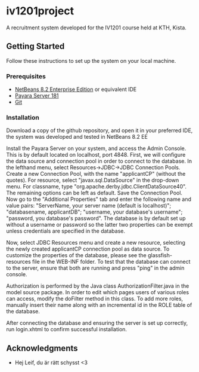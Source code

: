 # iv1201project

A recruitment system developed for the IV1201 course held at KTH, Kista.

## Getting Started
Follow these instructions to set up the system on your local machine.

### Prerequisites
* [NetBeans 8.2 Enterprise Edition](https://netbeans.org/downloads/) or equivalent IDE
* [Payara Server 181](https://www.payara.fish/downloads)
* [Git](https://git-scm.com/downloads)


### Installation
Download a copy of the github repository, and open it in your preferred IDE,
the system was developed and tested in NetBeans 8.2 EE

Install the Payara Server on your system, and access the Admin Console. This is by default located on localhost, port 4848.
First, we will configure the data source and connection pool in order to connect to the database.
In the lefthand menu, select Resources->JDBC->JDBC Connection Pools. Create a new Connection Pool, with the name "applicantCP" (without the quotes). For resource, select "javax.sql.DataSource" in the drop-down menu. For classname, type "org.apache.derby.jdbc.ClientDataSource40". The remaining options can be left as default. Save the Connection Pool. Now go to the "Additional Properties" tab and enter the following name and value pairs: "ServerName, your server name (default is localhost)"; "databasename, applicantDB"; "username, your database's username"; "password, you database's password". The database is by default set up without a username or password so the latter two properties can be exempt unless credentials are specified in the database.

Now, select JDBC Resources menu and create a new resource, selecting the newly created applicantCP connection pool as data source.
To customize the properties of the database, please see the glassfish-resources file in the WEB-INF folder. To test that the database can connect to the server, ensure that both are running and press "ping" in the admin console.

Authorization is performed by the Java class AuthorizationFilter.java in the model source package. In order to edit which pages users of various roles can access, modify the doFilter method in this class. To add more roles, manually insert their name along with an incremental id in the ROLE table of the database.

After connecting the database and ensuring the server is set up correctly, 
run login.xhtml to confirm successful installation.

## Acknowledgments
* Hej Leif, du är rätt schysst <3
